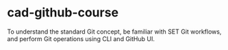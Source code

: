 # cad-github-course
To understand the standard Git concept, be familiar with SET Git workflows, and perform Git operations using CLI and GitHub UI.
